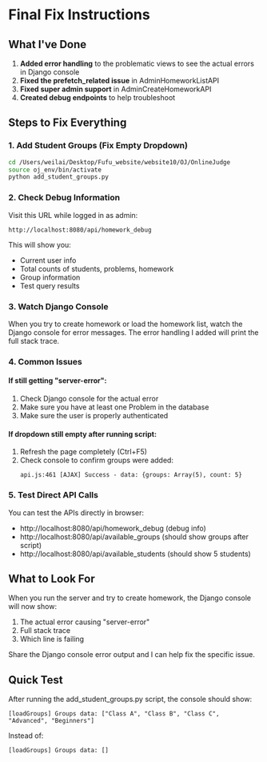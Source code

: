 # Final Fix Instructions

## What I've Done

1. **Added error handling** to the problematic views to see the actual errors in Django console
2. **Fixed the prefetch_related issue** in AdminHomeworkListAPI
3. **Fixed super admin support** in AdminCreateHomeworkAPI
4. **Created debug endpoints** to help troubleshoot

## Steps to Fix Everything

### 1. Add Student Groups (Fix Empty Dropdown)

```bash
cd /Users/weilai/Desktop/Fufu_website/website10/OJ/OnlineJudge
source oj_env/bin/activate
python add_student_groups.py
```

### 2. Check Debug Information

Visit this URL while logged in as admin:
```
http://localhost:8080/api/homework_debug
```

This will show you:
- Current user info
- Total counts of students, problems, homework
- Group information
- Test query results

### 3. Watch Django Console

When you try to create homework or load the homework list, watch the Django console for error messages. The error handling I added will print the full stack trace.

### 4. Common Issues

#### If still getting "server-error":
1. Check Django console for the actual error
2. Make sure you have at least one Problem in the database
3. Make sure the user is properly authenticated

#### If dropdown still empty after running script:
1. Refresh the page completely (Ctrl+F5)
2. Check console to confirm groups were added:
   ```
   api.js:461 [AJAX] Success - data: {groups: Array(5), count: 5}
   ```

### 5. Test Direct API Calls

You can test the APIs directly in browser:
- http://localhost:8080/api/homework_debug (debug info)
- http://localhost:8080/api/available_groups (should show groups after script)
- http://localhost:8080/api/available_students (should show 5 students)

## What to Look For

When you run the server and try to create homework, the Django console will now show:
1. The actual error causing "server-error"
2. Full stack trace
3. Which line is failing

Share the Django console error output and I can help fix the specific issue.

## Quick Test

After running the add_student_groups.py script, the console should show:
```
[loadGroups] Groups data: ["Class A", "Class B", "Class C", "Advanced", "Beginners"]
```

Instead of:
```
[loadGroups] Groups data: []
```